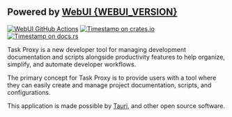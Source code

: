 <webui-data data-page-title="About {APP_NAME}" data-page-subtitle=""></webui-data>

## Powered by [WebUI {WEBUI_VERSION}](https://webui.stoicdreams.com)

<webui-page-segment elevation="10">

[![WebUI GitHub Actions][wui-gh-image]][wui-gh-checks]  [![Timestamp on crates.io][wui-cratesio-image]][wui-cratesio]  [![Timestamp on docs.rs][wui-docsrs-image]][wui-docsrs]

[wui-gh-image]: https://github.com/stoicdreams/WebUI/actions/workflows/deploy.yml/badge.svg
[wui-gh-checks]: https://github.com/stoicdreams/WebUI/actions?query=branch%3Amain
[wui-cratesio-image]: https://img.shields.io/crates/v/webui.svg
[wui-cratesio]: https://crates.io/crates/webui
[wui-docsrs-image]: https://docs.rs/webui/badge.svg
[wui-docsrs]: https://docs.rs/webui

Task Proxy is a new developer tool for managing development documentation and scripts alongside productivity features to help organize, simplify, and automate developer workflows.

The primary concept for Task Proxy is to provide users with a tool where they can easily create and manage project documentation, scripts, and configurations.

This application is made possible by [Tauri](https://tauri.app), and other open source software.

</webui-page-segment>

<webui-content src="https://cdn.myfi.ws/d/en-US/about-stoic-dreams.md"></webui-content>
